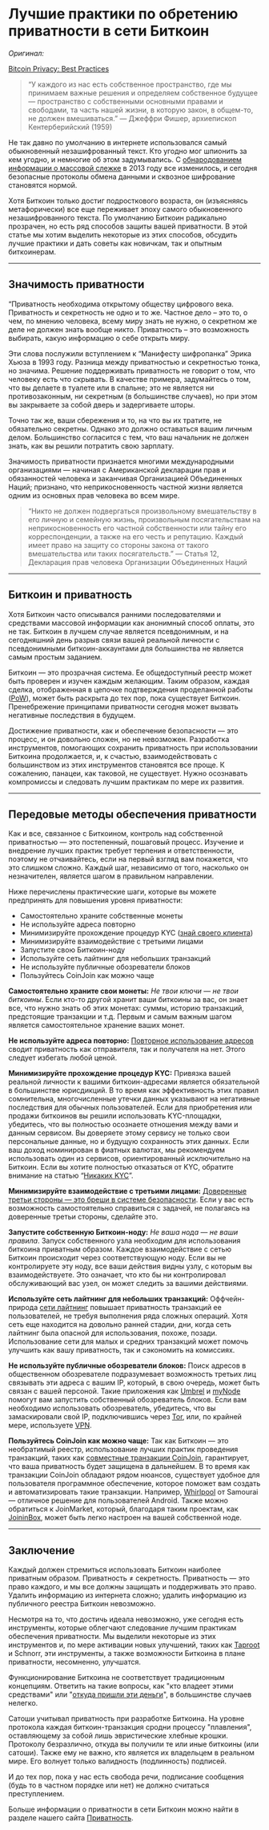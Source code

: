  # Лучшие практики по обретению приватности в сети Биткоин

_Оригинал:_

[Bitcoin Privacy: Best Practices](https://www.swanbitcoin.com/bitcoin-privacy-best-practices)

>  “У каждого из нас есть собственное пространство, где мы принимаем важные решения и определяем собственное будущее — пространство с собственными основными правами и свободами, та часть нашей жизни, в которую закон, в общем-то, не должен вмешиваться.” — Джеффри Фишер, архиепископ Кентерберийский (1959)

Не так давно по умолчанию в интернете использовался самый обыкновенный незашифрованный текст. Кто угодно мог шпионить за кем угодно, и немногие об этом задумывались. С [обнародованием информации о массовой слежке](https://ru.wikipedia.org/wiki/%D0%A0%D0%B0%D0%B7%D0%BE%D0%B1%D0%BB%D0%B0%D1%87%D0%B5%D0%BD%D0%B8%D1%8F_%D0%BC%D0%B0%D1%81%D1%81%D0%BE%D0%B2%D0%BE%D0%B9_%D1%81%D0%BB%D0%B5%D0%B6%D0%BA%D0%B8_%D0%B2_2013_%D0%B3%D0%BE%D0%B4%D1%83) в 2013 году все изменилось, и сегодня безопасные протоколы обмена данными и сквозное шифрование становятся нормой.

Хотя Биткоин только достиг подросткового возраста, он (изъясняясь метафорически) все еще переживает эпоху самого обыкновенного незашифрованного текста. По умолчанию Биткоин радикально прозрачен, но есть ряд способов защиты вашей приватности. В этой статье мы хотим выделить некоторые из этих способов, обсудить лучшие практики и дать советы как новичкам, так и опытным биткоинерам.

---

## Значимость приватности

“Приватность необходима открытому обществу цифрового века. Приватность и секретность не одно и то же. Частное дело – это то, о чем, по мнению человека, всему миру знать не нужно, о секретном же деле не должен знать вообще никто. Приватность – это возможность выбирать, какую информацию о себе открыть миру.

Эти слова послужили вступлением к “Манифесту шифропанка” Эрика Хьюза в 1993 году. Разница между приватностью и секретностью тонка, но значима. Решение поддерживать приватность не говорит о том, что человеку есть что скрывать. В качестве примера, задумайтесь о том, что вы делаете в туалете или в спальне; это не является ни противозаконным, ни секретным (в большинстве случаев), но при этом вы закрываете за собой дверь и задергиваете шторы.

Точно так же, ваши сбережения и то, на что вы их тратите, не обязательно секретны. Однако это должно оставаться вашим личным делом. Большинство согласится с тем, что ваш начальник не должен знать, как вы решили потратить свою зарплату.

Значимость приватности признается многими международными организациями — начиная с Американской декларации прав и обязанностей человека и заканчивая Организацией Объединенных Наций; признано, что неприкосновенность частной жизни является одним из основных прав человека во всем мире.

>  “Никто не должен подвергаться произвольному вмешательству в его личную и семейную жизнь, произвольным посягательствам на неприкосновенность его частной собственности или тайну его корреспонденции, а также на его честь и репутацию. Каждый имеет право на защиту со стороны закона от такого вмешательства или таких посягательств.” — Статья 12, Декларация прав человека Организации Объединенных Наций

---

## Биткоин и приватность

Хотя Биткоин часто описывался ранними последователями и средствами массовой информации как анонимный способ оплаты, это не так. Биткоин в лучшем случае является псевдонимным, и на сегодняшний день разрыв связи вашей реальной личности с псевдонимными биткоин-аккаунтами для большинства не является самым простым заданием.

Биткоин — это прозрачная система. Ее общедоступный реестр может быть проверен и изучен каждым желающим. Таким образом, каждая сделка, отображенная в цепочке подтверждения проделанной работы ([PoW](https://ru.wikipedia.org/wiki/%D0%94%D0%BE%D0%BA%D0%B0%D0%B7%D0%B0%D1%82%D0%B5%D0%BB%D1%8C%D1%81%D1%82%D0%B2%D0%BE_%D0%B2%D1%8B%D0%BF%D0%BE%D0%BB%D0%BD%D0%B5%D0%BD%D0%B8%D1%8F_%D1%80%D0%B0%D0%B1%D0%BE%D1%82%D1%8B)), может быть раскрыта до тех пор, пока существует Биткоин. Пренебрежение принципами приватности сегодня может вызвать негативные последствия в будущем.

Достижение приватности, как и обеспечение безопасности — это процесс, и он довольно сложен, но не невозможен. Разработка инструментов, помогающих сохранить приватность при использовании Биткоина продолжается, и, к счастью, взаимодействовать с большинством из этих инструментов становятся все проще. К сожалению, панацеи, как таковой, не существует. Нужно осознавать компромиссы и следовать лучшим практикам по мере их развития.

---

## Передовые методы обеспечения приватности

Как и все, связанное с Биткоином, контроль над собственной приватностью — это постепенный, пошаговый процесс. Изучение и внедрение лучших практик требует терпения и ответственности, поэтому не отчаивайтесь, если на первый взгляд вам покажется, что это слишком сложно. Каждый шаг, независимо от того, насколько он незначителен, является шагом в правильном направлении.

Ниже перечислены практические шаги, которые вы можете предпринять для повышения уровня приватности:

*   Самостоятельно храните собственные монеты
*   Не используйте адреса повторно
*   Минимизируйте прохождение процедур KYC ([знай своего клиента](https://www.21ideas.org/privacy-no-kyc/))
*   Минимизируйте взаимодействие с третьими лицами
*   Запустите свою Биткоин-ноду
*   Используйте сеть лайтнинг для небольших транзакций
*   Не используйте публичные обозреватели блоков
*   Пользуйтесь CoinJoin как можно чаще

__Самостоятельно храните свои монеты:__ _Не твои ключи — не твои биткоины_. Если кто-то другой хранит ваши биткоины за вас, он знает все, что нужно знать об этих монетах: суммы, историю транзакций, предстоящие транзакции и т.д. Первым и самым важным шагом является самостоятельное хранение ваших монет.

__Не используйте адреса повторно:__ [Повторное использование адресов](https://t.me/bitcoin21ideas/163) сводит приватность как отправителя, так и получателя на нет. Этого следует избегать любой ценой.

__Минимизируйте прохождение процедур KYC:__ Привязка вашей реальной личности к вашими биткоин-адресами является обязательной в большинстве юрисдикций. В то время как эффективность этих правил сомнительна, многочисленные утечки данных указывают на негативные последствия для обычных пользователей. Если для приобретения или продажи биткоинов вы решили использовать KYC-площадки, убедитесь, что вы полностью осознаете отношения между вами и данным сервисом. Вы доверяете этому сервису не только свои персональные данные, но и будущую сохранность этих данных. Если ваш доход номинирован в фиатных валютах, мы рекомендуем использовать один из сервисов, ориентированный исключительно на Биткоин. Если вы хотите полностью отказаться от KYC, обратите внимание на статью “[Никаких KYC](https://www.21ideas.org/privacy-no-kyc/)”.

__Минимизируйте взаимодействие с третьими лицами:__ [Доверенные третьи стороны — это бреши в системе безопасности](https://www.21ideas.org/theory-protocol-trusted-third-parties-are-security-holes/). Если у вас есть возможность самостоятельно справиться с задачей, не полагаясь на доверенные третьи стороны, сделайте это.

__Запустите собственную Биткоин-ноду:__ _Не ваша нода — не ваши правила_. Запуск собственного узла необходим для использования биткоина приватным образом. Каждое взаимодействие с сетью Биткоин происходит через соответствующую ноду. Если вы не контролируете эту ноду, все ваши действия видны узлу, с которым вы взаимодействуете. Это означает, что кто бы ни контролировал обслуживающий вас узел, он может следить за вашими действиями. 

__Используйте сеть лайтнинг для небольших транзакций:__ Оффчейн-природа [сети лайтнинг](https://www.21ideas.org/theory-ln/) повышает приватность транзакций ее пользователей, не требуя выполнения ряда сложных операций. Хотя сеть еще находится на довольно ранней стадии, дни, когда сеть лайтнинг была опасной для использования, похоже, позади. Использование сети для малых и средних транзакций может помочь улучшить как вашу приватность, так и сэкономить на комиссиях.

__Не используйте публичные обозреватели блоков:__ Поиск адресов в общественном обозревателе подразумевает возможность третьих лиц связывать эти адреса с вашим IP, который, в свою очередь, может быть связан с вашей персоной. Такие приложения как [Umbrel](https://getumbrel.com/) и [myNode](https://mynodebtc.com/) помогут вам запустить собственный обозреватель блоков. Если вам необходимо использовать обозреватель, убедитесь, что вы замаскировали свой IP, подключившись через [Tor](https://www.torproject.org/download/), или, по крайней мере, используете [VPN](https://mullvad.net/).

__Пользуйтесь CoinJoin как можно чаще:__ Так как Биткоин — это необратимый реестр, использование лучших практик проведения транзакций, таких как [совместные транзакции CoinJoin](https://www.21ideas.org/privacy-coinjoin/), гарантирует, что ваша приватность будет защищена в дальнейшем. В то время как транзакции CoinJoin обладают рядом нюансов, существует удобное для пользователя программное обеспечение, которое поможет вам создать и автоматизировать такие транзакции. Например, [Whirlpool](https://samouraiwallet.com/whirlpool) от Samourai — отличное решение для пользователей Android. Также можно обратиться к JoinMarket, который, благодаря таким проектам, как [JoininBox](https://github.com/openoms/joininbox), может быть легко настроен на вашей собственной ноде.

---

## Заключение

Каждый должен стремиться использовать Биткоин наиболее приватным образом. Приватность ≠ секретность. Приватность — это право каждого, и мы все должны защищать и поддерживать это право. Удалить информацию из интернета сложно; удалить информацию из публичного реестра Биткоин невозможно.

Несмотря на то, что достичь идеала невозможно, уже сегодня есть инструменты, которые облегчают следование лучшим практикам обеспечения приватности. Мы выделили некоторые из этих инструментов и, по мере активации новых улучшений, таких как [Taproot](https://www.21ideas.org/theory-protocol-taproot-intro/) и Schnorr, эти инструменты, а также возможности Биткоина в плане приватности, несомненно, улучшатся.

Функционирование Биткоина не соответствует традиционным концепциям. Ответить на такие вопросы, как "кто владеет этими средствами" или "[откуда пришли эти деньги](https://en.bitcoin.it/wiki/From_address)", в большинстве случаев нелегко. 

Сатоши учитывал приватность при разработке Биткоина. На уровне протокола каждая биткоин-транзакция сродни процессу "плавления", оставляющему за собой лишь эвристические хлебные крошки. Протоколу безразлично, откуда вы получили те или иные биткоины (или сатоши). Также ему не важно, кто является их владельцем в реальном мире. Его волнует только валидность (подлинность) подписей. 

И до тех пор, пока у нас есть свобода речи, подписание сообщения (будь то в частном порядке или нет) не должно считаться преступлением.

Больше информации о приватности в сети Биткоин можно найти в разделе нашего сайта [Приватность](https://www.21ideas.org/privacy/).  